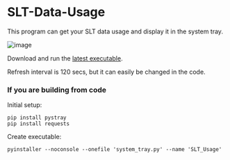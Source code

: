 # SLT-Data-Usage
This program can get your SLT data usage and display it in the system tray.

![image](https://user-images.githubusercontent.com/12431727/128552259-83c8b8ea-4b40-476a-ad6d-f8761d81604a.png)

Download and run the [latest executable](https://github.com/kmchmk/SLT-Data-Usage/releases/latest).

Refresh interval is 120 secs, but it can easily be changed in the code.


### If you are building from code

Initial setup:
```
pip install pystray
pip install requests
```

Create executable:
```
pyinstaller --noconsole --onefile 'system_tray.py' --name 'SLT_Usage'
```
